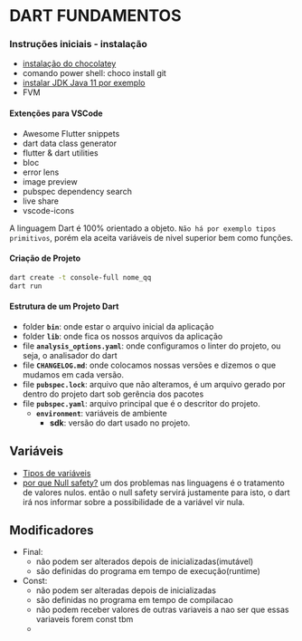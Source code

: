 # DART FUNDAMENTOS

### Instruções iniciais - instalação

- [instalação do chocolatey](https://chocolatey.org/install)
- comando power shell: choco install git
- [instalar JDK Java 11 por exemplo](https://www.oracle.com/br/java/technologies/javase/jdk11-archive-downloads.html)
- FVM
#### Extenções para VSCode
- Awesome Flutter snippets
- dart data class generator
- flutter & dart utilities
- bloc
- error lens
- image preview
- pubspec dependency search
- live share
- vscode-icons


A linguagem Dart é 100% orientado a objeto. `Não há por exemplo tipos primitivos`, porém ela aceita variáveis de nivel superior bem como funções.


#### Criação de Projeto
```sh
dart create -t console-full nome_qq
dart run
```

#### Estrutura de um Projeto Dart
- folder **`bin`**: onde estar o arquivo inicial da aplicação
- folder **`lib`**: onde fica os nossos arquivos da aplicação
- file **`analysis_options.yaml`**: onde configuramos o linter do projeto, ou seja, o analisador do dart 
- file **`CHANGELOG.md`**: onde colocamos nossas versões e dizemos o que mudamos em cada versão.
- file **`pubspec.lock`**: arquivo que não alteramos, é um arquivo gerado por dentro do projeto dart sob gerência dos pacotes 
- file **`pubspec.yaml`**: arquivo principal que é o descritor do projeto.
  - **`environment`**: variáveis de ambiente
    - **sdk**: versão do dart usado no projeto.
  

## Variáveis
- [Tipos de variáveis]()
- [por que Null safety?]() um dos problemas nas linguagens é o tratamento de valores nulos. então o null safety servirá justamente para isto, o dart irá nos informar sobre a possibilidade de a variável vir nula.


## Modificadores
- Final:
  - não podem ser alterados depois de inicializadas(imutável)
  - são definidas do programa em tempo de execução(runtime)
- Const:
  - não podem ser alteradas depois de inicializadas
  - são definidas no programa em tempo de compilacao
  - não podem receber valores de outras variaveis a nao ser que essas variaveis forem const tbm
  - 